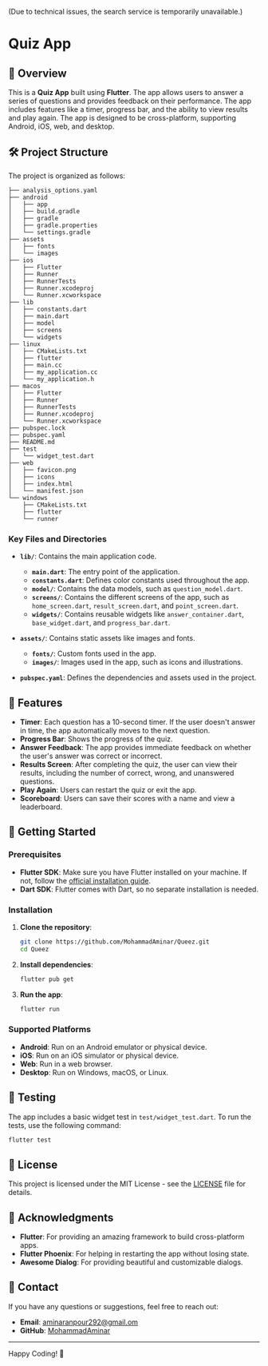 (Due to technical issues, the search service is temporarily unavailable.)

# Quiz App

## 📝 Overview

This is a **Quiz App** built using **Flutter**. The app allows users to answer a series of questions and provides feedback on their performance. The app includes features like a timer, progress bar, and the ability to view results and play again. The app is designed to be cross-platform, supporting Android, iOS, web, and desktop.

## 🛠️ Project Structure

The project is organized as follows:

```
├── analysis_options.yaml
├── android
│   ├── app
│   ├── build.gradle
│   ├── gradle
│   ├── gradle.properties
│   └── settings.gradle
├── assets
│   ├── fonts
│   └── images
├── ios
│   ├── Flutter
│   ├── Runner
│   ├── RunnerTests
│   ├── Runner.xcodeproj
│   └── Runner.xcworkspace
├── lib
│   ├── constants.dart
│   ├── main.dart
│   ├── model
│   ├── screens
│   └── widgets
├── linux
│   ├── CMakeLists.txt
│   ├── flutter
│   ├── main.cc
│   ├── my_application.cc
│   └── my_application.h
├── macos
│   ├── Flutter
│   ├── Runner
│   ├── RunnerTests
│   ├── Runner.xcodeproj
│   └── Runner.xcworkspace
├── pubspec.lock
├── pubspec.yaml
├── README.md
├── test
│   └── widget_test.dart
├── web
│   ├── favicon.png
│   ├── icons
│   ├── index.html
│   └── manifest.json
└── windows
    ├── CMakeLists.txt
    ├── flutter
    └── runner
```

### Key Files and Directories

- **`lib/`**: Contains the main application code.
  - **`main.dart`**: The entry point of the application.
  - **`constants.dart`**: Defines color constants used throughout the app.
  - **`model/`**: Contains the data models, such as `question_model.dart`.
  - **`screens/`**: Contains the different screens of the app, such as `home_screen.dart`, `result_screen.dart`, and `point_screen.dart`.
  - **`widgets/`**: Contains reusable widgets like `answer_container.dart`, `base_widget.dart`, and `progress_bar.dart`.

- **`assets/`**: Contains static assets like images and fonts.
  - **`fonts/`**: Custom fonts used in the app.
  - **`images/`**: Images used in the app, such as icons and illustrations.

- **`pubspec.yaml`**: Defines the dependencies and assets used in the project.

## 🎨 Features

- **Timer**: Each question has a 10-second timer. If the user doesn't answer in time, the app automatically moves to the next question.
- **Progress Bar**: Shows the progress of the quiz.
- **Answer Feedback**: The app provides immediate feedback on whether the user's answer was correct or incorrect.
- **Results Screen**: After completing the quiz, the user can view their results, including the number of correct, wrong, and unanswered questions.
- **Play Again**: Users can restart the quiz or exit the app.
- **Scoreboard**: Users can save their scores with a name and view a leaderboard.

## 🚀 Getting Started

### Prerequisites

- **Flutter SDK**: Make sure you have Flutter installed on your machine. If not, follow the [official installation guide](https://flutter.dev/docs/get-started/install).
- **Dart SDK**: Flutter comes with Dart, so no separate installation is needed.

### Installation

1. **Clone the repository**:
   ```bash
   git clone https://github.com/MohammadAminar/Queez.git
   cd Queez
   ```

2. **Install dependencies**:
   ```bash
   flutter pub get
   ```

3. **Run the app**:
   ```bash
   flutter run
   ```

### Supported Platforms

- **Android**: Run on an Android emulator or physical device.
- **iOS**: Run on an iOS simulator or physical device.
- **Web**: Run in a web browser.
- **Desktop**: Run on Windows, macOS, or Linux.

## 🧪 Testing

The app includes a basic widget test in `test/widget_test.dart`. To run the tests, use the following command:

```bash
flutter test
```

## 📜 License

This project is licensed under the MIT License - see the [LICENSE](LICENSE) file for details.

## 🙏 Acknowledgments

- **Flutter**: For providing an amazing framework to build cross-platform apps.
- **Flutter Phoenix**: For helping in restarting the app without losing state.
- **Awesome Dialog**: For providing beautiful and customizable dialogs.

## 📧 Contact

If you have any questions or suggestions, feel free to reach out:

- **Email**: aminaranpour292@gmail.om
- **GitHub**: [MohammadAminar](https://github.com/MohammadAminar/)

---

Happy Coding! 🚀
